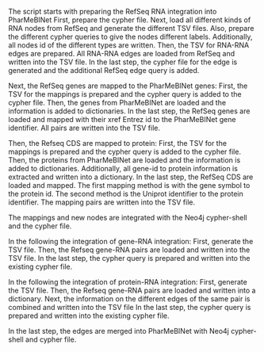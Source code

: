 The script starts with preparing the RefSeq RNA integration into PharMeBINet
    First, prepare the cypher file.
    Next, load all different kinds of RNA nodes from RefSeq and generate the different TSV files. Also, prepare the different cypher queries to give the nodes different labels.
    Additionally, all nodes id of the different types are written.
    Then, the TSV for RNA-RNA edges are prepared.
    All RNA-RNA edges are loaded from RefSeq and written into the TSV file.
    In the last step, the cypher file for the edge is generated and the additional RefSeq edge query is added.

Next, the RefSeq genes are mapped to the PharMeBINet genes:
    First, the TSV for the mappings is prepared and the cypher query is added to the cypher file.
    Then, the genes from PharMeBINet are loaded and the information is added to dictionaries.
    In the last step, the RefSeq genes are loaded and mapped with their xref Entrez id to the PharMeBINet gene identifier. All pairs are written into the TSV file.

Then, the Refseq CDS are mapped to protein:
    First, the TSV for the mappings is prepared and the cypher query is added to the cypher file.
    Then, the proteins from PharMeBINet are loaded and the information is added to dictionaries. Additionally, all gene-id to protein information is extracted and written into a dictionary.
    In the last step, the RefSeq CDS are loaded and mapped.
        The first mapping method is with the gene symbol to the protein id.
        The second method is the Uniprot identifier to the protein identifier.
    The mapping pairs are written into the TSV file.

The mappings and new nodes are integrated with the Neo4j cypher-shell and the cypher file.

In the following the integration of gene-RNA integration:
    First, generate the TSV file.
    Then, the Refseq gene-RNA pairs are loaded and written into the TSV file.
    In the last step, the cypher query is prepared and written into the existing cypher file.

In the following the integration of protein-RNA integration:
    First, generate the TSV file.
    Then, the Refseq gene-RNA pairs are loaded and written into a dictionary.
    Next, the information on the different edges of the same pair is combined and written into the TSV file
    In the last step, the cypher query is prepared and written into the existing cypher file.

In the last step, the edges are merged into PharMeBINet with Neo4j cypher-shell and cypher file.
